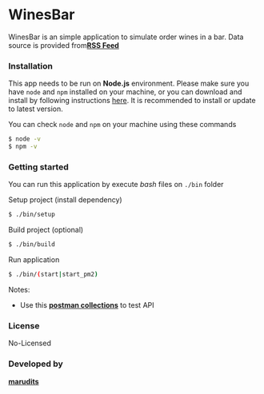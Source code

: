 # WinesBar

WinesBar is an simple application to simulate order wines in a bar. Data source is provided from[**RSS Feed**](https://www.winespectator.com/rss/rss?t=dwp)

### Installation

This app needs to be run on **Node.js** environment. Please make sure you have `node` and `npm` installed on your machine, or you can download and install by following instructions [here](https://docs.npmjs.com/downloading-and-installing-node-js-and-npm). It is recommended to install or update to latest version.

You can check `node` and `npm` on your machine using these commands

```sh
$ node -v
$ npm -v
```

### Getting started

You can run this application by execute *bash* files on `./bin` folder

Setup project (install dependency)
```sh
$ ./bin/setup
```

Build project (optional)
```sh
$ ./bin/build
```

Run application
```sh
$ ./bin/(start|start_pm2)
```

Notes:
- Use this [**postman collections**](https://www.getpostman.com/collections/a916d7fb6134c9118a88) to test API

### License
No-Licensed

### Developed by
[**marudits**](mailto:marudits@gmail.com)